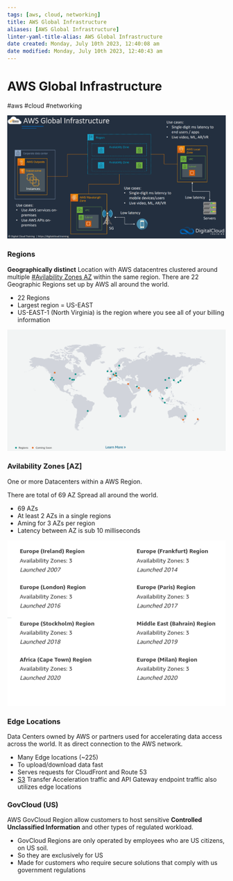 ```yaml
---
tags: [aws, cloud, networking]
title: AWS Global Infrastructure
aliases: [AWS Global Infrastructure]
linter-yaml-title-alias: AWS Global Infrastructure
date created: Monday, July 10th 2023, 12:40:08 am
date modified: Monday, July 10th 2023, 12:40:43 am
---
```

# AWS Global Infrastructure
#aws #cloud #networking 

![](Attachments/Pasted%20image%2020230305151607.png)

### Regions
**Geographically distinct** Location with AWS datacentres clustered around multiple [#Avilability Zones AZ](#Avilability%20Zones%20AZ) within the same region. There are 22 Geographic Regions set up by AWS all around the world.

- 22 Regions
- Largest region = US-EAST
- US-EAST-1 (North Virginia) is the region where you see all of your billing information


![AWS Regions map](Attachments/AWS%20Regions%20map.png)

### Avilability Zones [AZ]

One or more Datacenters within a AWS Region.

There are total of 69 AZ Spread all around the world.

- 69 AZs
- At least 2 AZs in a single regions
- Aming for 3 AZs per region
- Latency between AZ is sub 10 milliseconds

![AZs in a region of EU-AF](Attachments/AZs%20in%20a%20region%20of%20EU-AF.png)


### Edge Locations
Data Centers owned by AWS or partners used for accelerating data access across the world. It as direct connection to the AWS network.


- Many Edge locations (~225)
- To upload/download data fast
- Serves requests for CloudFront and Route 53
- [S3](Cloud%20Computing/AWS/Storage/S3.md) Transfer Acceleration traffic and API Gateway endpoint traffic also utilizes edge locations


### GovCloud (US)

AWS GovCloud Region allow customers to host sensitive **Controlled Unclassified Information** and other types of regulated workload.

- GovCloud Regions are only operated by employees who are US citizens, on US soil.
- So they are exclusively for US
- Made for customers who require secure solutions that comply with us government regulations